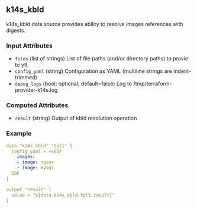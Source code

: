 ## k14s_kbld

k14s_kbld data source provides ability to resolve images references with digests.

### Input Attributes

- `files` (list of strings) List of file paths (and/or directory paths) to provie to ytt
- `config_yaml` (string) Configuration as YAML (multiline strings are indent-trimmed)
- `debug_logs` (bool; optional; default=false) Log to /tmp/terraform-provider-k14s.log

### Computed Attributes

- `result` (string) Output of kbld resolution operation

### Example

```yaml
data "k14s_kbld" "tpl1" {
  config_yaml = <<EOF
    images:
    - image: nginx
    - image: mysql
  EOF
}

output "result" {
  value = "${data.k14s_kbld.tpl1.result}"
}
```
